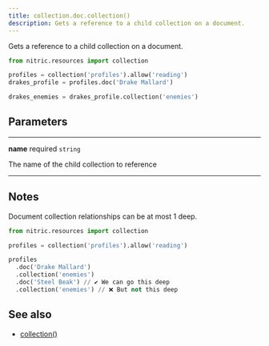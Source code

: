 ```yaml
---
title: collection.doc.collection()
description: Gets a reference to a child collection on a document.
---
```


Gets a reference to a child collection on a document.

```python
from nitric.resources import collection

profiles = collection('profiles').allow('reading')
drakes_profile = profiles.doc('Drake Mallard')

drakes_enemies = drakes_profile.collection('enemies')
```

## Parameters

---

**name** required `string`

The name of the child collection to reference

---

## Notes

Document collection relationships can be at most 1 deep.

```python
from nitric.resources import collection

profiles = collection('profiles').allow('reading')

profiles
  .doc('Drake Mallard')
  .collection('enemies')
  .doc('Steel Beak') // ✔️ We can go this deep
  .collection('enemies') // ❌ But not this deep
```

## See also

- [collection()](./collection.md)
